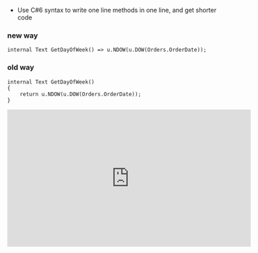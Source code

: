 ﻿* Use C#6 syntax to write one line methods in one line, and get shorter code

### new way
```csdiff
internal Text GetDayOfWeek() => u.NDOW(u.DOW(Orders.OrderDate));
```


### old way
```csdiff
internal Text GetDayOfWeek()
{
    return u.NDOW(u.DOW(Orders.OrderDate));
}
```


<iframe width="560" height="315" src="https://www.youtube.com/embed/OxFy2bttqe8?list=PL1DEQjXG2xnKm-XBP3t3KCFZzWMVogMlj" frameborder="0" allowfullscreen></iframe>

